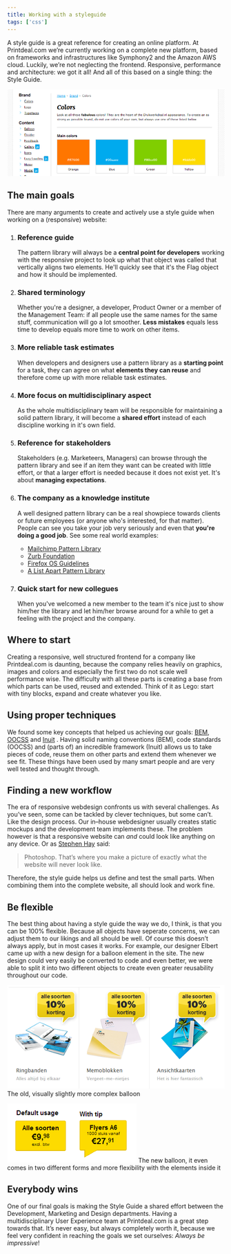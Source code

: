 ```yaml
---
title: Working with a styleguide
tags: ['css']
---
```


A style guide is a great reference for creating an online platform. At Printdeal.com we&rsquo;re currently working on a complete new platform, based on frameworks and infrastructures like Symphony2 and the Amazon AWS cloud. Luckily, we&rsquo;re not neglecting the frontend. Responsive, performance and architecture: we got it all! And all of this based on a single thing: the Style Guide.

![Printdeal.com style guide teaser](/img/2014-07-16-style_guide_teaser.png)

## The main goals

There are many arguments to create and actively use a style guide when working on a (responsive) website:

1. ### Reference guide

   The pattern library will always be a **central point for developers** working with the responsive project to look up what that object was called that vertically aligns two elements. He'll quickly see that it's the Flag object and how it should be implemented.

2. ### Shared terminology

   Whether you're a designer, a developer, Product Owner or a member of the Management Team: if all people use the same names for the same stuff, communication will go a lot smoother. **Less mistakes** equals less time to develop equals more time to work on other items.

3. ### More reliable task estimates

   When developers and designers use a pattern library as a **starting point** for a task, they can agree on what **elements they can reuse** and therefore come up with more reliable task estimates.

4. ### More focus on multidisciplinary aspect

   As the whole multidisciplinary team will be responsible for maintaining a solid pattern library, it will become a **shared effort** instead of each discipline working in it's own field.

5. ### Reference for stakeholders

   Stakeholders (e.g. Marketeers, Managers) can browse through the pattern library and see if an item they want can be created with little effort, or that a larger effort is needed because it does not exist yet. It's about **managing expectations**.

6. ### The company as a knowledge institute

   A well designed pattern library can be a real showpiece towards clients or future employees (or anyone who's interested, for that matter). People can see you take your job very seriously and even that **you're doing a good job**. See some real world examples:

   - [Mailchimp Pattern Library](http://ux.mailchimp.com/patterns/)
   - [Zurb Foundation](http://foundation.zurb.com/docs/)
   - [Firefox OS Guidelines](http://www.mozilla.org/en-US/styleguide/products/firefox-os/)
   - [A List Apart Pattern Library](http://patterns.alistapart.com/)

7. ### Quick start for new collegues
   When you've welcomed a new member to the team it's nice just to show him/her the library and let him/her browse around for a while to get a feeling with the project and the company.

## Where to start

Creating a responsive, well structured frontend for a company like Printdeal.com is daunting, because the company relies heavily on graphics, images and colors and especially the first two do not scale well performance wise. The difficulty with all these parts is creating a base from which parts can be used, reused and extended. Think of it as Lego: start with tiny blocks, expand and create whatever you like.

## Using proper techniques

We found some key concepts that helped us achieving our goals: [BEM](http://bem.info/method), [OOCSS](http://www.smashingmagazine.com/2011/12/12/an-introduction-to-object-oriented-css-oocss-2/) and [Inuit](https://github.com/inuitcss) . Having solid naming conventions (BEM), code standards (OOCSS) and (parts of) an incredible framework (Inuit) allows us to take pieces of code, reuse them on other parts and extend them whenever we see fit. These things have been used by many smart people and are very well tested and thought through.

## Finding a new workflow

The era of responsive webdesign confronts us with several challenges. As you&rsquo;ve seen, some can be tackled by clever techniques, but some can&rsquo;t. Like the design process. Our in&ndash;house webdesigner usually creates static mockups and the development team implements these. The problem however is that a responsive website can _and_ could look like anything on any device. Or as [Stephen Hay](http://www.the-haystack.com/) said:

> Photoshop. That&rsquo;s where you make a picture of
> exactly what the website will never look like.

Therefore, the style guide helps us define and test the small parts. When combining them into the complete website, all should look and work fine.

## Be flexible

The best thing about having a style guide the way we do, I think, is that you can be 100% flexible. Because all objects have seperate concerns, we can adjust them to our likings and all should be well. Of course this doesn&rsquo;t always apply, but in most cases it works. For example, our designer Elbert came up with a new design for a balloon element in the site. The new design could very easily be converted to code and even better, we were able to split it into two different objects to create even greater reusability throughout our code.

![The old, visually slightly more complex balloon](/img/2014-07-16-style_guide_balloon_old.png)
The old, visually slightly more complex balloon

![The new balloon, it even comes in two different forms and more flexibility with the elements inside it](/img/2014-07-16-style_guide_balloon_new.png)
The new balloon, it even comes in two different forms and more flexibility with the elements inside it

## Everybody wins

One of our final goals is making the Style Guide a shared effort between the Development, Marketing and Design departments. Having a multidisciplinary User Experience team at Printdeal.com is a great step towards that. It&rsquo;s never easy, but always completely worth it, because we feel very confident in reaching the goals we set ourselves: _Always be impressive_!
